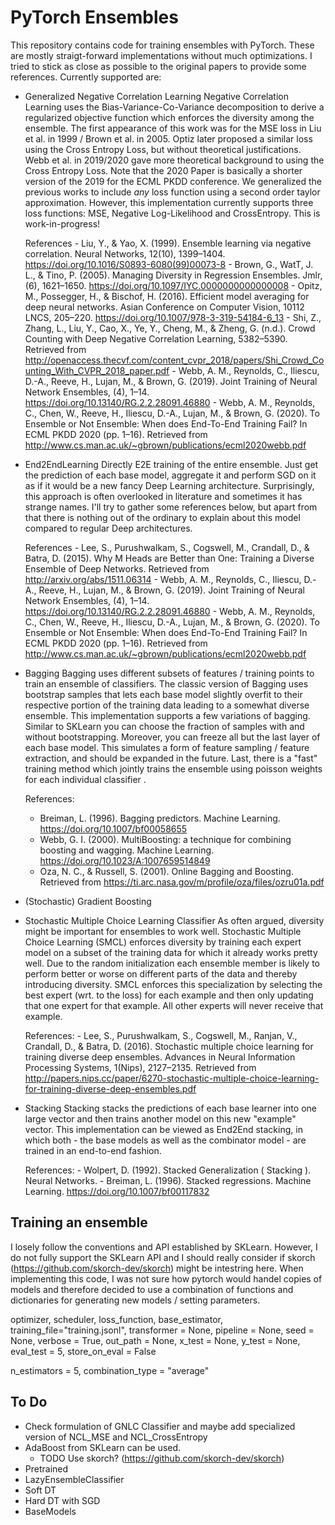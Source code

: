 # PyTorch Ensembles 

This repository contains code for training ensembles with PyTorch. These are mostly straigt-forward implementations 
without much optimizations. I tried to stick as close as possible to the original papers to provide some references.
Currently supported are:

- Generalized Negative Correlation Learning
    Negative Correlation Learning uses the Bias-Variance-Co-Variance decomposition to derive a regularized objective function which enforces the diversity among the ensemble. The first appearance of this work was for the MSE loss in Liu et al. in 1999 / Brown et al. in 2005. 
    Optiz later proposed a similar loss using the Cross Entropy Loss, but without theoretical justifications. Webb et al. in 2019/2020 gave more theoretical background to using the Cross Entropy Loss. Note that the 2020 Paper is basically a shorter version of the 2019 for the ECML PKDD conference. 
    We generalized the previous works to include _any_ loss function using a second order taylor approximation. However, this implementation currently supports three loss functions: MSE, Negative Log-Likelihood and CrossEntropy. This is work-in-progress!

    References
        - Liu, Y., & Yao, X. (1999). Ensemble learning via negative correlation. Neural Networks, 12(10), 1399–1404. https://doi.org/10.1016/S0893-6080(99)00073-8 
        - Brown, G., WatT, J. L., & Tino, P. (2005). Managing Diversity in Regression Ensembles. Jmlr, (6), 1621–1650. https://doi.org/10.1097/IYC.0000000000000008
        - Opitz, M., Possegger, H., & Bischof, H. (2016). Efficient model averaging for deep neural networks. Asian Conference on Computer Vision, 10112 LNCS, 205–220. https://doi.org/10.1007/978-3-319-54184-6_13
        - Shi, Z., Zhang, L., Liu, Y., Cao, X., Ye, Y., Cheng, M., & Zheng, G. (n.d.). Crowd Counting with Deep Negative Correlation Learning, 5382–5390. Retrieved from http://openaccess.thecvf.com/content_cvpr_2018/papers/Shi_Crowd_Counting_With_CVPR_2018_paper.pdf
        - Webb, A. M., Reynolds, C., Iliescu, D.-A., Reeve, H., Lujan, M., & Brown, G. (2019). Joint Training of Neural Network Ensembles, (4), 1–14. https://doi.org/10.13140/RG.2.2.28091.46880
        - Webb, A. M., Reynolds, C., Chen, W., Reeve, H., Iliescu, D.-A., Lujan, M., & Brown, G. (2020). To Ensemble or Not Ensemble: When does End-To-End Training Fail? In ECML PKDD 2020 (pp. 1–16). Retrieved from http://www.cs.man.ac.uk/~gbrown/publications/ecml2020webb.pdf

- End2EndLearning
    Directly E2E training of the entire ensemble. Just get the prediction of each base model, aggregate it and perform SGD on it as if it would be a new fancy Deep Learning architecture. Surprisingly, this approach is often overlooked in literature and sometimes it has strange names. I'll try to gather some references below, but apart from that there is nothing out of the ordinary to explain about this model compared to regular Deep architectures. 

    References
        - Lee, S., Purushwalkam, S., Cogswell, M., Crandall, D., & Batra, D. (2015). Why M Heads are Better than One: Training a Diverse Ensemble of Deep Networks. Retrieved from http://arxiv.org/abs/1511.06314
        - Webb, A. M., Reynolds, C., Iliescu, D.-A., Reeve, H., Lujan, M., & Brown, G. (2019). Joint Training of Neural Network Ensembles, (4), 1–14. https://doi.org/10.13140/RG.2.2.28091.46880
        - Webb, A. M., Reynolds, C., Chen, W., Reeve, H., Iliescu, D.-A., Lujan, M., & Brown, G. (2020). To Ensemble or Not Ensemble: When does End-To-End Training Fail? In ECML PKDD 2020 (pp. 1–16). Retrieved from http://www.cs.man.ac.uk/~gbrown/publications/ecml2020webb.pdf
- Bagging
    Bagging uses different subsets of features / training points to train an ensemble of classifiers. The classic version of Bagging uses bootstrap samples that lets each base model slightly overfit to their respective portion of the training data leading to a somewhat diverse ensemble. This implementation supports a few variations of bagging. Similar to SKLearn you can choose the fraction of samples with and without bootstrapping. Moreover, you can freeze all but the last layer of each base model. This simulates a form of feature sampling / feature extraction, and should be expanded in the future. Last, there is a "fast" training method which jointly trains the ensemble using poisson weights for each individual classifier . 

    References:
    - Breiman, L. (1996). Bagging predictors. Machine Learning. https://doi.org/10.1007/bf00058655
    - Webb, G. I. (2000). MultiBoosting: a technique for combining boosting and wagging. Machine Learning. https://doi.org/10.1023/A:1007659514849
    - Oza, N. C., & Russell, S. (2001). Online Bagging and Boosting. Retrieved from https://ti.arc.nasa.gov/m/profile/oza/files/ozru01a.pdf 

- (Stochastic) Gradient Boosting
- Stochastic Multiple Choice Learning Classifier
    As often argued, diversity might be important for ensembles to work well. Stochastic Multiple Choice Learning (SMCL)
    enforces diversity by training each expert model on a subset of the training data for which it already works
    pretty well. Due to the random initialization each ensemble member is likely to perform better or worse on different
    parts of the data and thereby introducing diversity. SMCL enforces this specialization by selecting the best
    expert (wrt. to the loss) for each example and then only updating that one expert for that example. All other experts
    will never receive that example. 

    References:
        - Lee, S., Purushwalkam, S., Cogswell, M., Ranjan, V., Crandall, D., & Batra, D. (2016). Stochastic multiple choice learning for training diverse deep ensembles. Advances in Neural Information Processing Systems, 1(Nips), 2127–2135. Retrieved from http://papers.nips.cc/paper/6270-stochastic-multiple-choice-learning-for-training-diverse-deep-ensembles.pdf
- Stacking
    Stacking stacks the predictions of each base learner into one large vector and then trains another model on this new
    "example" vector. This implementation can be viewed as End2End stacking, in which both - the base models as well as
    the combinator model - are trained in an end-to-end fashion. 
    
    References:
        - Wolpert, D. (1992). Stacked Generalization ( Stacking ). Neural Networks.
        - Breiman, L. (1996). Stacked regressions. Machine Learning. https://doi.org/10.1007/bf00117832

## Training an ensemble

I losely follow the conventions and API established by SKLearn. However, I do not fully support the SKLearn API and I should really 
consider if skorch (https://github.com/skorch-dev/skorch) might be intestring here. When implementing this code, I was not sure 
how pytorch would handel copies of models and therefore decided to use a combination of functions and dictionaries for generating new 
models / setting parameters.



optimizer, 
scheduler, 
loss_function, 
base_estimator, 
training_file="training.jsonl",
transformer = None,
pipeline = None,
seed = None,
verbose = True, 
out_path = None, 
x_test = None, 
y_test = None, 
eval_test = 5,
store_on_eval = False

n_estimators = 5, combination_type = "average"

## To Do 

- Check formulation of GNLC Classifier and maybe add specialized version of NCL_MSE and NCL_CrossEntropy
- AdaBoost from SKLearn can be used. 
    - TODO Use skorch? (https://github.com/skorch-dev/skorch)
- Pretrained
- LazyEnsembleClassifier
- Soft DT
- Hard DT with SGD
- BaseModels 
